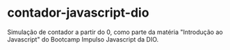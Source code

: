 # contador-javascript-dio
Simulação de contador a partir do 0, como parte da matéria "Introdução ao Javascript" do Bootcamp Impulso Javascript da DIO. 
